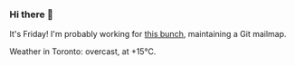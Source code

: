 ### Hi there :wave:

It's Friday! I'm probably working for [this bunch](https://github.com/kohofinancial), maintaining a Git mailmap.

Weather in Toronto: overcast, at +15°C.
